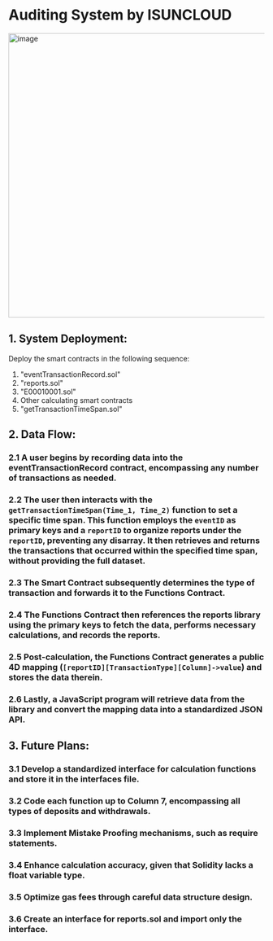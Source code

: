 # Auditing System by ISUNCLOUD

<img width="559" alt="image" src="https://github.com/CAFECA-IO/auditing_system/assets/59311328/1571f15c-b107-4d2c-a24e-2d454ec857b4">


## 1. System Deployment:

Deploy the smart contracts in the following sequence: 

1. "eventTransactionRecord.sol"
2. "reports.sol"
3. "E00010001.sol"
4. Other calculating smart contracts
5. "getTransactionTimeSpan.sol"

## 2. Data Flow:

### 2.1 A user begins by recording data into the eventTransactionRecord contract, encompassing any number of transactions as needed.

### 2.2 The user then interacts with the `getTransactionTimeSpan(Time_1, Time_2)` function to set a specific time span. This function employs the `eventID` as primary keys and a `reportID` to organize reports under the `reportID`, preventing any disarray. It then retrieves and returns the transactions that occurred within the specified time span, without providing the full dataset.

### 2.3 The Smart Contract subsequently determines the type of transaction and forwards it to the Functions Contract.

### 2.4 The Functions Contract then references the reports library using the primary keys to fetch the data, performs necessary calculations, and records the reports.

### 2.5 Post-calculation, the Functions Contract generates a public 4D mapping (`[reportID][TransactionType][Column]->value`) and stores the data therein.

### 2.6 Lastly, a JavaScript program will retrieve data from the library and convert the mapping data into a standardized JSON API.

## 3. Future Plans:

### 3.1 Develop a standardized interface for calculation functions and store it in the interfaces file.

### 3.2 Code each function up to Column 7, encompassing all types of deposits and withdrawals.

### 3.3 Implement Mistake Proofing mechanisms, such as require statements.

### 3.4 Enhance calculation accuracy, given that Solidity lacks a float variable type.

### 3.5 Optimize gas fees through careful data structure design.

### 3.6 Create an interface for reports.sol and import only the interface.
